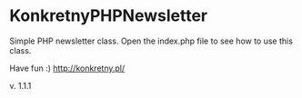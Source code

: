 # KonkretnyPHPNewsletter
Simple PHP newsletter class. 
Open the index.php file to see how to use this class.

Have fun :)
http://konkretny.pl/

v. 1.1.1